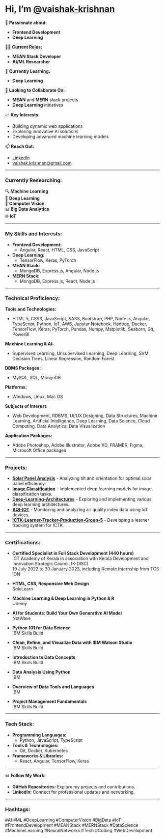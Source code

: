 # Hi, I’m [@vaishak-krishnan](https://github.com/vaishak-krishnan)

🌟 **Passionate about:**
- **Frontend Development** 
- **Deep Learning**

👩‍💻 **Current Roles:**
- **MEAN Stack Developer**
- **AI/ML Researcher**

🌱 **Currently Learning:**
- **Deep Learning** 

💬 **Looking to Collaborate On:**
- **MEAN** and **MERN** stack projects
- **Deep Learning** initiatives

📈 **Key Interests:**
- Building dynamic web applications
- Exploring innovative AI solutions
- Developing advanced machine learning models

📫 **Reach Out:**
- [LinkedIn](https://www.linkedin.com/in/vaishakkrishnan/)
- vaishak.krishnan@gmail.com

---

### Currently Researching:

🔍 **Machine Learning**  
🧠 **Deep Learning**  
📸 **Computer Vision**  
📊 **Big Data Analytics**  
🌐 **IoT**

---

### My Skills and Interests:

- **Frontend Development:**
  - Angular, React, HTML, CSS, JavaScript
- **Deep Learning:**
  - TensorFlow, Keras, PyTorch
- **MEAN Stack:**
  - MongoDB, Express.js, Angular, Node.js
- **MERN Stack:**
  - MongoDB, Express.js, React, Node.js

---

### Technical Proficiency:

**Tools and Technologies:**
- HTML 5, CSS3, JavaScript, SASS, Bootstrap, PHP, Node.js, Angular, TypeScript, Python, IoT, AWS, Jupyter Notebook, Hadoop, Docker, TensorFlow, Keras, PyTorch, Pandas, Numpy, Matplotlib, Seaborn, Git, PowerBI

**Machine Learning & AI:**
- Supervised Learning, Unsupervised Learning, Deep Learning, SVM, Decision Trees, Linear Regression, Random Forest

**DBMS Packages:**
- MySQL, SQL, MongoDB

**Platforms:**
- Windows, Linux, Mac OS 

**Subjects of Interest:**
- Web Development, RDBMS, UI/UX Designing, Data Structures, Machine Learning, Artificial Intelligence, Deep Learning, Data Science, Cloud Computing, Data Analytics, Data Visualization

**Application Packages:**
- Adobe Photoshop, Adobe Illustrator, Adobe XD, FRAMER, Figma, Microsoft Office packages

---

### Projects:

- **[Solar Panel Analysis](https://github.com/vaishak-krishnan/Data-Analysis-of-Tilt-and-Orientation-of-solar-panels-IBM-SkilsBuild-Internship)** - Analyzing tilt and orientation for optimal solar panel efficiency.
- **[Image Classification](https://github.com/vaishak-krishnan/Cat-Vs-Dog-Image-Classification-Project-Deep-Learning-Project-CNN-Project-NITK)** - Implemented deep learning models for image classification tasks.
- **[Deep-Learning-Architectures](https://github.com/vaishak-krishnan/Deep-Learning-Architectures)** - Exploring and implementing various deep learning architectures.
- **[AQI-IOT](https://github.com/vaishak-krishnan/AQI-IOT)** - Monitoring and analyzing air quality index data using IoT devices.
- **[ICTK-Learner-Tracker-Production-Group-5](https://github.com/vaishak-krishnan/ICTK-Learner-Tracker-Production-Group-5)** - Developing a learner tracking system for ICTK.

---

### Certifications:

- **Certified Specialist in Full Stack Development (440 hours)**  
  ICT Academy of Kerala in association with Kerala Development and Innovation Strategic Council (K-DISC)  
  19 July 2022 to 30 January 2023, including Remote Internship from TCS iON

- **HTML, CSS, Responsive Web Design**  
  SoloLearn

- **Machine Learning & Deep Learning in Python & R**  
  Udemy

- **AI for Students: Build Your Own Generative AI Model**  
  NxtWave

- **Python 101 for Data Science**  
  IBM Skills Build

- **Clean, Refine, and Visualize Data with IBM Watson Studio**  
  IBM Skills Build

- **Introduction to Data Concepts**  
  IBM Skills Build

- **Data Analysis Using Python**  
  IBM

- **Overview of Data Tools and Languages**  
  IBM

- **Project Management Fundamentals**  
  IBM Skills Build

---

### Tech Stack:

- **Programming Languages:**
  - Python, JavaScript, TypeScript
- **Tools & Technologies:**
  - Git, Docker, Kubernetes
- **Frameworks & Libraries:**
  - React, Angular, TensorFlow, Keras

---

📊 **Follow My Work:**
- **GitHub Repositories:** Explore my projects and contributions.
- **LinkedIn:** Connect for professional updates and networking.

---

### Hashtags:

#AI #ML #DeepLearning #ComputerVision #BigData #IoT #FrontendDevelopment #MEANStack #MERNStack #DataScience #MachineLearning #NeuralNetworks #Tech #Coding #WebDevelopment
